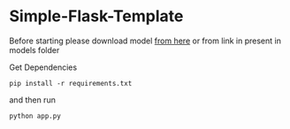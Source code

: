 # Simple-Flask-Template

Before starting please download model [from here](https://drive.google.com/file/d/1c-X9D_wwYX7eitxHQsHwTWi-ZvN9FLID/view?usp=sharing) or from link in present in models folder

Get Dependencies 
```
pip install -r requirements.txt
```
and then run 
```
python app.py
```
